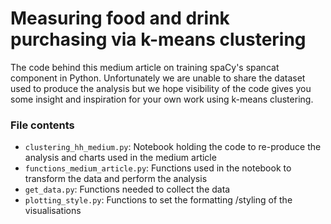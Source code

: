# Measuring food and drink purchasing via k-means clustering

The code behind this medium article on training spaCy's spancat component in Python. Unfortunately we are unable to share the dataset used to produce the analysis but we hope visibility of the code gives you some insight and inspiration for your own work using k-means clustering.

### File contents

- `clustering_hh_medium.py`: Notebook holding the code to re-produce the analysis and charts used in the medium article
- `functions_medium_article.py`: Functions used in the notebook to transform the data and perform the analysis
- `get_data.py`: Functions needed to collect the data
- `plotting_style.py`: Functions to set the formatting /styling of the visualisations

